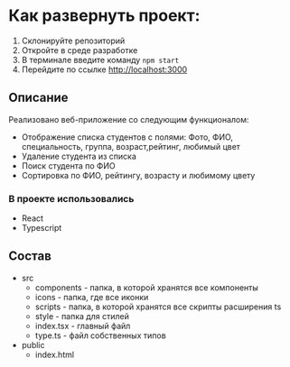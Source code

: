 # Как развернуть проект:

1. Склонируйте репозиторий
2. Откройте в среде разработке
3. В терминале введите команду `npm start`
4. Перейдите по ссылке [http://localhost:3000](http://localhost:3000)

## Описание
Реализовано веб-приложение со следующим функционалом:
- Отображение списка студентов с полями: Фото, ФИО, специальность, группа, возраст,рейтинг, любимый цвет
- Удаление студента из списка
- Поиск студента по ФИО
- Сортировка по ФИО, рейтингу, возрасту и любимому цвету

### В проекте использовались 
- React
- Typescript

## Состав
- src
  - components - папка, в которой хранятся все компоненты
  - icons - папка, где все иконки
  - scripts - папка, в которой хранятся все скрипты расширения ts
  - style - папка для стилей
  - index.tsx - главный файл
  - type.ts - файл собственных типов
- public
  - index.html
